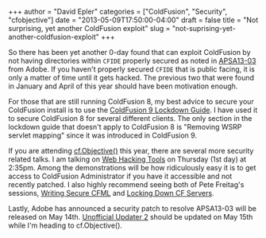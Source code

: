 +++
author = "David Epler"
categories = ["ColdFusion", "Security", "cfobjective"]
date = "2013-05-09T17:50:00-04:00"
draft = false
title = "Not surprising, yet another ColdFusion exploit"
slug = "not-suprising-yet-another-coldfusion-exploit"
+++

So there has been yet another 0-day found that can exploit ColdFusion by not having directories within `CFIDE` properly secured as noted in [APSA13-03](https://www.adobe.com/support/security/advisories/apsa13-03.html) from Adobe. If you haven't properly secured `CFIDE` that is public facing, it is only a matter of time until it gets hacked. The previous two that were found in January and April of this year should have been motivation enough.

<!--more-->

For those that are still running ColdFusion 8, my best advice to secure your ColdFusion install is to use the [ColdFusion 9 Lockdown Guide](http://wwwimages.adobe.com/www.adobe.com/content/dam/Adobe/en/products/coldfusion/pdfs/91025512-cf9-lockdownguide-wp-ue.pdf). I have used it to secure ColdFusion 8 for several different clients. The only section in the lockdown guide that doesn't apply to ColdFusion 8 is "Removing WSRP servlet mapping" since it was introduced in ColdFusion 9.

If you are attending [cf.Objective()](http://cfobjective.com/) this year, there are several more security related talks. I am talking on [Web Hacking Tools](http://cfobjective.com/sessions/web-hacking-tools/) on Thursday (1st day) at 2:35pm. Among the demonstrations will be how ridiculously easy it is to get access to ColdFusion Administrator if you have it accessible and not recently patched. I also highly recommend seeing both of Pete Freitag's sessions, [Writing Secure CFML](http://cfobjective.com/sessions/writing-secure-cfml/) and [Locking Down CF Servers](http://cfobjective.com/sessions/locking-down-cf-servers/).

Lastly, Adobe has announced a security patch to resolve APSA13-03 will be released on May 14th. [Unofficial Updater 2](https://www.uu-2.download) should be updated on May 15th while I'm heading to cf.Objective(). 
